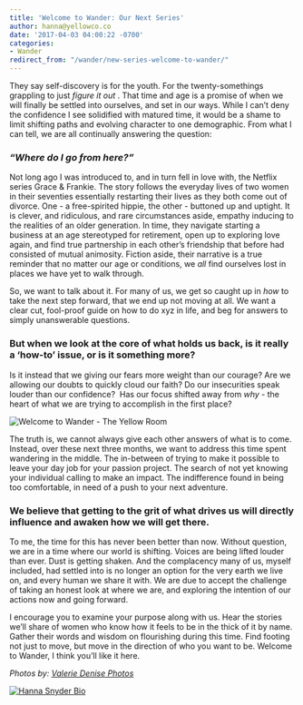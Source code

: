 ```yaml
---
title: 'Welcome to Wander: Our Next Series'
author: hanna@yellowco.co
date: '2017-04-03 04:00:22 -0700'
categories:
- Wander
redirect_from: "/wander/new-series-welcome-to-wander/"
---
```


They say self-discovery is for the youth. For the twenty-somethings grappling to just _figure it out_ . That time and age is a promise of when we will finally be settled into ourselves, and set in our ways. While I can’t deny the confidence I see solidified with matured time, it would be a shame to limit shifting paths and evolving character to one demographic. From what I can tell, we are all continually answering the question:

### _**“Where do I go from here?”**_

Not long ago I was introduced to, and in turn fell in love with, the Netflix series Grace & Frankie. The story follows the everyday lives of two women in their seventies essentially restarting their lives as they both come out of divorce. One - a free-spirited hippie, the other - buttoned up and uptight. It is clever, and ridiculous, and rare circumstances aside, empathy inducing to the realities of an older generation. In time, they navigate starting a business at an age stereotyped for retirement, open up to exploring love again, and find true partnership in each other’s friendship that before had consisted of mutual animosity. Fiction aside, their narrative is a true reminder that no matter our age or conditions, we _all_ find ourselves lost in places we have yet to walk through.

So, we want to talk about it. For many of us, we get so caught up in _how_ to take the next step forward, that we end up not moving at all. We want a clear cut, fool-proof guide on how to do xyz in life, and beg for answers to simply unanswerable questions.

### **But when we look at the core of what holds us back, is it really a ‘how-to’ issue, or is it something more?**

Is it instead that we giving our fears more weight than our courage? Are we allowing our doubts to quickly cloud our faith? Do our insecurities speak louder than our confidence?  Has our focus shifted away from _why_ - the heart of what we are trying to accomplish in the first place?

![Welcome to Wander - The Yellow Room](https://yellow-blog-images.imgix.net/2017/04/ValerieDenisePhotos-82.jpg)

The truth is, we cannot always give each other answers of what is to come. Instead, over these next three months, we want to address this time spent wandering in the middle. The in-between of trying to make it possible to leave your day job for your passion project. The search of not yet knowing your individual calling to make an impact. The indifference found in being too comfortable, in need of a push to your next adventure.

### **We believe that getting to the grit of what drives us will directly influence and awaken how we will get there.**

To me, the time for this has never been better than now. Without question, we are in a time where our world is shifting. Voices are being lifted louder than ever. Dust is getting shaken. And the complacency many of us, myself included, had settled into is no longer an option for the very earth we live on, and every human we share it with. We are due to accept the challenge of taking an honest look at where we are, and exploring the intention of our actions now and going forward.

I encourage you to examine your purpose along with us. Hear the stories we’ll share of women who know how it feels to be in the thick of it by name. Gather their words and wisdom on flourishing during this time. Find footing not just to move, but move in the direction of who you want to be. Welcome to Wander, I think you’ll like it here.

_Photos by: [Valerie Denise Photos](http://www.valeriedenisephotos.com/)_

[![Hanna Snyder Bio](https://yellow-blog-images.imgix.net/2017/04/HANNA-BIO-1.jpg)](http://www.hannasnyder.com)
